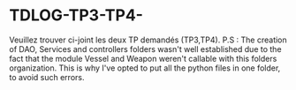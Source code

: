 # TDLOG-TP3-TP4-
Veuillez trouver ci-joint les deux TP demandés (TP3,TP4). P.S :   The creation of DAO, Services and controllers folders wasn't well established due to the fact that the module Vessel and Weapon weren't callable with this folders organization. This is why I've opted to put all the python files in one folder, to avoid such errors.
